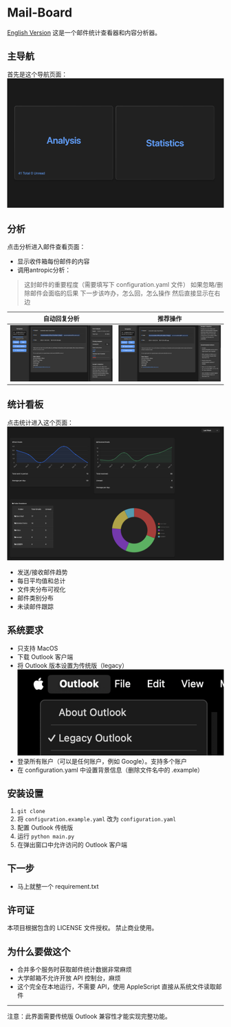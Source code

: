 # Mail-Board
[English Version](README.md)
这是一个邮件统计查看器和内容分析器。

## 主导航
首先是这个导航页面：
![主导航界面](public/index.png)

## 分析
点击分析进入邮件查看页面：
- 显示收件箱每份邮件的内容
- 调用antropic分析：
> 这封邮件的重要程度（需要填写下 configuration.yaml 文件）
> 如果忽略/删除邮件会面临的后果
> 下一步该咋办，怎么回，怎么操作
然后直接显示在右边

| 自动回复分析                      | 推荐操作                          |
|-------------------------------|-------------------------------|
| ![邮件分析 1](public/email-1.png) | ![邮件分析 2](public/email-2.png) |

## 统计看板
点击统计进入这个页面：
![统计界面](public/stats.png)
- 发送/接收邮件趋势
- 每日平均值和总计
- 文件夹分布可视化
- 邮件类别分布
- 未读邮件跟踪

## 系统要求
- 只支持 MacOS
- 下载 Outlook 客户端
- 将 Outlook 版本设置为传统版（legacy）
![传统设置](public/legacy.png)
- 登录所有账户（可以是任何账户，例如 Google）。支持多个账户
- 在 configuration.yaml 中设置背景信息（删除文件名中的 .example）

## 安装设置
1. ```git clone```
2. 将 `configuration.example.yaml` 改为 `configuration.yaml`
3. 配置 Outlook 传统版
4. 运行 ```python main.py```
5. 在弹出窗口中允许访问的 Outlook 客户端

## 下一步
- 马上就整一个 requirement.txt

## 许可证
本项目根据包含的 LICENSE 文件授权。
禁止商业使用。

## 为什么要做这个
- 合并多个服务时获取邮件统计数据非常麻烦
- 大学邮箱不允许开放 API 控制台，麻烦
- 这个完全在本地运行，不需要 API，使用 AppleScript 直接从系统文件读取邮件

---
注意：此界面需要传统版 Outlook 兼容性才能实现完整功能。